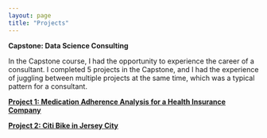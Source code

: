 ```yaml
---
layout: page
title: "Projects"
---
```


**Capstone: Data Science Consulting**

In the Capstone course, I had the opportunity to experience the career of a consultant. I completed 5 projects in the Capstone, and I had the experience of juggling between multiple projects at the same time, which was a typical pattern for a consultant.

[**Project 1: Medication Adherence Analysis for a Health Insurance Company**](https://github.com/alphaB8T/Medication-Adherence-Analysis-for-a-Health-Insurance-Company)

[**Project 2: Citi Bike in Jersey City**](https://github.com/alphaB8T/Citi-Bike-in-Jersey-City/tree/main)

